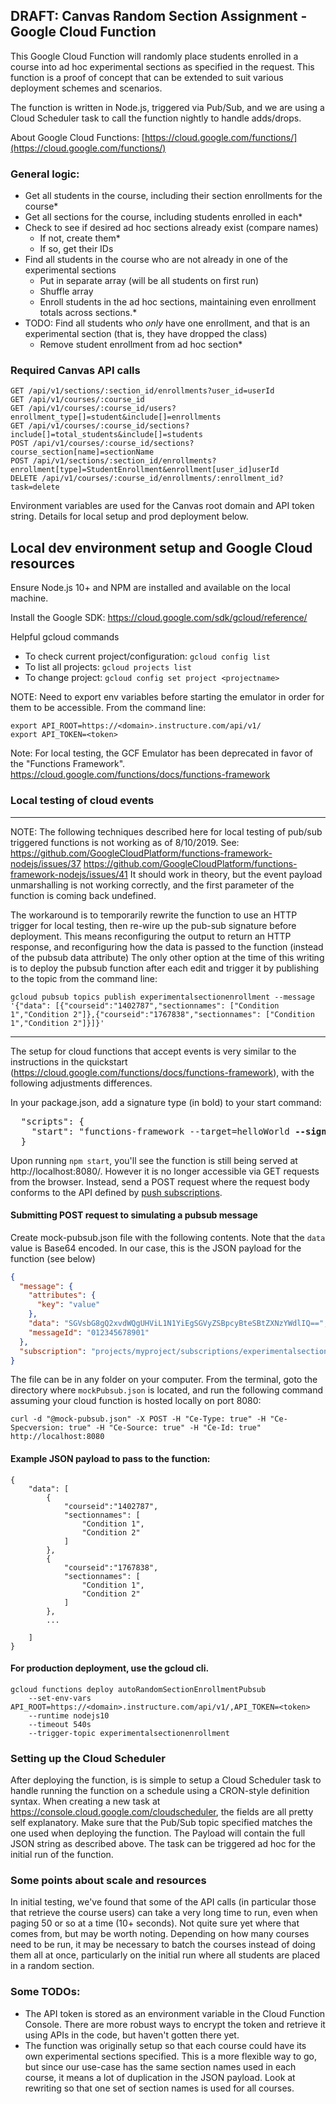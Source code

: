 
## DRAFT: Canvas Random Section Assignment - Google Cloud Function
This Google Cloud Function will randomly place students enrolled in a course into ad hoc experimental sections as specified in the request. This function is a proof of concept that can be extended to suit various deployment schemes and scenarios.

The function is written in Node.js, triggered via Pub/Sub, and we are using a Cloud Scheduler task to call the function nightly to handle adds/drops. 

About Google Cloud Functions: [https://cloud.google.com/functions/](https://cloud.google.com/functions/)

### General logic:
- Get all students in the course, including their section enrollments for the course*
- Get all sections for the course, including students enrolled in each*
- Check to see if desired ad hoc sections already exist (compare names)
	- If not, create them*
	- If so, get their IDs
- Find all students in the course who are not already in one of the experimental sections
	- Put in separate array (will be all students on first run)
	- Shuffle array
	- Enroll students in the ad hoc sections, maintaining even enrollment totals across sections.*
- TODO: Find all students who *only* have one enrollment, and that is an experimental section (that is, they have dropped the class)
	- Remove student enrollment from ad hoc section*

### Required Canvas API calls
```
GET /api/v1/sections/:section_id/enrollments?user_id=userId
GET /api/v1/courses/:course_id
GET /api/v1/courses/:course_id/users?enrollment_type[]=student&include[]=enrollments
GET /api/v1/courses/:course_id/sections?include[]=total_students&include[]=students
POST /api/v1/courses/:course_id/sections?course_section[name]=sectionName
POST /api/v1/sections/:section_id/enrollments?enrollment[type]=StudentEnrollment&enrollment[user_id]userId
DELETE /api/v1/courses/:course_id/enrollments/:enrollment_id?task=delete

```

Environment variables are used for the Canvas root domain and API token string. Details for local setup and prod deployment below.


## Local dev environment setup and Google Cloud resources
Ensure Node.js 10+ and NPM are installed and available on the local machine.

Install the Google SDK:
https://cloud.google.com/sdk/gcloud/reference/

Helpful gcloud commands
 - To check current project/configuration: `gcloud config list`
 - To list all projects: `gcloud projects list`
 - To change project: `gcloud config set project <projectname>`

NOTE: Need to export env variables before starting the emulator in order for them to be accessible. From the command line:

```
export API_ROOT=https://<domain>.instructure.com/api/v1/
export API_TOKEN=<token>
```

Note: For local testing, the GCF Emulator has been deprecated in favor of the "Functions Framework". 
https://cloud.google.com/functions/docs/functions-framework



### Local testing of cloud events

---
NOTE: The following techniques described here for local testing of pub/sub triggered functions is not working as of 8/10/2019. 
See: https://github.com/GoogleCloudPlatform/functions-framework-nodejs/issues/37
	 https://github.com/GoogleCloudPlatform/functions-framework-nodejs/issues/41
It should work in theory, but the event payload unmarshalling is not working correctly, and the first parameter of the function is coming back undefined.

The workaround is to temporarily rewrite the function to use an HTTP trigger for local testing, then re-wire up the pub-sub signature before deployment. 
This means reconfiguring the output to return an HTTP response, and reconfiguring how the data is passed to the function (instead of the pubsub data attribute)
The only other option at the time of this writing is to deploy the pubsub function after each edit and trigger it by publishing to the topic from the command line:
```
gcloud pubsub topics publish experimentalsectionenrollment --message '{"data": [{"courseid":"1402787","sectionnames": ["Condition 1","Condition 2"]},{"courseid":"1767838","sectionnames": ["Condition 1","Condition 2"]}]}'
```
---

The setup for cloud functions that accept events is very similar to the instructions in the quickstart (https://cloud.google.com/functions/docs/functions-framework), with the following adjustments differences.

In your package.json, add a signature type (in bold) to your start command:
<pre>
  "scripts": {
    "start": "functions-framework --target=helloWorld <b>--signature-type=event"</b>
  }
</pre>

Upon running `npm start`, you'll see the function is still being served at http://localhost:8080/. However it is no longer accessible via GET requests from the browser. Instead, send a POST request where the request body conforms to the API defined by [push subscriptions](https://cloud.google.com/pubsub/docs/push). 

#### Submitting POST request to simulating a pubsub message

Create mock-pubsub.json file with the following contents. Note that the `data` value is Base64 encoded. In our case, this is the JSON payload for the function (see below)
```json
{
  "message": {
    "attributes": {
      "key": "value"
    },
    "data": "SGVsbG8gQ2xvdWQgUHViL1N1YiEgSGVyZSBpcyBteSBtZXNzYWdlIQ==",
    "messageId": "012345678901"
  },
  "subscription": "projects/myproject/subscriptions/experimentalsectionenrollment"
}
```

The file can be in any folder on your computer. From the terminal, goto the directory where ```mockPubsub.json``` is located, and run the following command assuming your cloud function is hosted locally on port 8080:
```
curl -d "@mock-pubsub.json" -X POST -H "Ce-Type: true" -H "Ce-Specversion: true" -H "Ce-Source: true" -H "Ce-Id: true" http://localhost:8080
```

#### Example JSON payload to pass to the function:
```
{
    "data": [
        {
            "courseid":"1402787",
            "sectionnames": [
                "Condition 1",
                "Condition 2"
            ]
        },
        {
            "courseid":"1767838",
            "sectionnames": [
                "Condition 1",
                "Condition 2"
            ]
        },
		...

    ]
}
```


#### For production deployment, use the gcloud cli.
```
gcloud functions deploy autoRandomSectionEnrollmentPubsub 
	--set-env-vars API_ROOT=https://<domain>.instructure.com/api/v1/,API_TOKEN=<token> 
	--runtime nodejs10 
	--timeout 540s 
	--trigger-topic experimentalsectionenrollment
```

### Setting up the Cloud Scheduler
After deploying the function, is is simple to setup a Cloud Scheduler task to handle running the function on a schedule using a CRON-style definition syntax. When creating a new task at https://console.cloud.google.com/cloudscheduler, the fields are all pretty self explanatory. Make sure that the Pub/Sub topic specified matches the one used when deploying the function. The Payload will contain the full JSON string as described above. The task can be triggered ad hoc for the initial run of the function.

### Some points about scale and resources
In initial testing, we've found that some of the API calls (in particular those that retrieve the course users) can take a very long time to run, even when paging 50 or so at a time (10+ seconds). Not quite sure yet where that comes from, but may be worth noting. Depending on how many courses need to be run, it may be necessary to batch the courses instead of doing them all at once, particularly on the initial run where all students are placed in a random section.


### Some TODOs:
 - The API token is stored as an environment variable in the Cloud Function Console. There are more robust ways to encrypt the token and retrieve it using APIs in the code, but haven't gotten there yet.
 - The function was originally setup so that each course could have its own experimental sections specified. This is a more flexible way to go, but since our use-case has the same section names used in each course, it means a lot of duplication in the JSON payload. Look at rewriting so that one set of section names is used for all courses.
